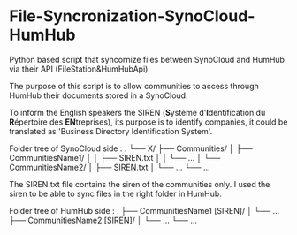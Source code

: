 # File-Syncronization-SynoCloud-HumHub
Python based script that syncornize files between SynoCloud and HumHub via their API (FileStation&amp;HumHubApi)

The purpose of this script is to allow communities to access through HumHub their documents stored in a SynoCloud.

To inform the English speakers the SIREN (**S**ystème d'**I**dentification du **R**épertoire des **EN**treprises), its purpose is to identify companies, it could be translated as 'Business Directory Identification System'.

Folder tree of SynoCloud side :
.
└── X/
    ├── Communities/
    │   ├── CommunitiesName1/
    │   │   ├── SIREN.txt
    │   │   └── ...
    │   └── CommunitiesName2/
    │       ├── SIREN.txt
    │       └── ...
    └── ...

The SIREN.txt file contains the siren of the communities only. I used the siren to be able to sync files in the right folder in HumHub.


Folder tree of HumHub side :
.
├── CommunitiesName1 [SIREN]/
│   └── ...
├── CommunitiesName2 [SIREN]/
│   └── ...
└── ...